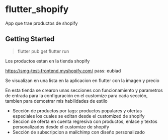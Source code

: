 # flutter_shopify

App que trae productos de shopify

## Getting Started

> flutter pub get
> flutter run

Los productos estan en la tienda shopify

https://smg-test-frontend.myshopify.com/
pass: eubiad

Se visualizan en una lista en la aplicacion en flutter con la imagen y precio

En esta tienda se crearon unas secciones con funcionamiento y parametros de entrada para la configuración en el customize para cada sección, tambien para demostrar mis habilidades de estilo

- Sección de productos por tags: productos populares y ofertas especiales los cuales se editan desde el customized de shopify
- Seccion de oferta en cuenta regresiva con productos, enlace y textos personalizados desde el customize de shopify
- Sección de subscripcion a mailchimp con diseño personalizado

